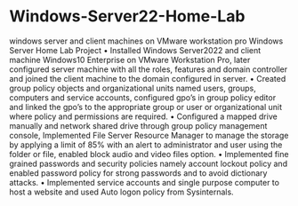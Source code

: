 # Windows-Server22-Home-Lab
windows server and client machines on VMware workstation pro
Windows Server Home Lab Project
•	Installed Windows Server2022 and client machine Windows10 Enterprise on VMware Workstation Pro, later configured server machine with all the roles, features and domain controller and joined the client machine to the domain configured in server.
•	Created group policy objects and organizational units named users, groups, computers and service accounts, configured gpo’s in group policy editor and linked the gpo’s to the appropriate group or user or organizational unit where policy and permissions are required.
•	Configured a mapped drive manually and network shared drive through group policy management console, Implemented File Server Resource Manager to manage the storage by applying a limit of 85% with an alert to administrator and user using the folder or file, enabled block audio and video files option.
•	Implemented fine grained passwords and security policies namely account lockout policy and enabled password policy for strong passwords and to avoid dictionary attacks.
•	Implemented service accounts and single purpose computer to host a website and used Auto logon policy from Sysinternals.

